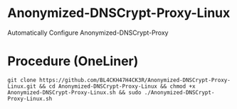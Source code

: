 # Anonymized-DNSCrypt-Proxy-Linux
Automatically Configure Anonymized-DNSCrypt-Proxy

# Procedure (OneLiner)
```
git clone https://github.com/BL4CKH47H4CK3R/Anonymized-DNSCrypt-Proxy-Linux.git && cd Anonymized-DNSCrypt-Proxy-Linux && chmod +x Anonymized-DNSCrypt-Proxy-Linux.sh && sudo ./Anonymized-DNSCrypt-Proxy-Linux.sh
```
